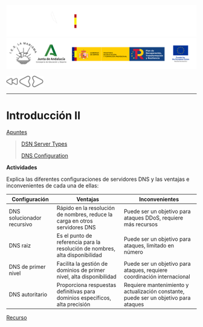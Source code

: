 ![](/.resGen/_bannerD.png#gh-dark-mode-only)
![](/.resGen/_bannerL.png#gh-light-mode-only)

<a href="/Tema2/readme.md"><img src="/.resGen/_back.svg" width="30"></a>
<a href="1.md"><img src="/.resGen/_arrow_r.svg" width="30"></a>
<a href="3.md"><img src="/.resGen/_arrow.svg" width="30"></a>

---

# Introducción II

[Apuntes](2.1.md)

> [DSN Server Types](https://www.digitalocean.com/community/tutorials/a-comparison-of-dns-server-types-how-to-choose-the-right-dns-configuration)
> 
> [DNS Configuration](http://www.zytrax.com/books/dns/ch4/)

**Actividades**

Explica las diferentes configuraciones de servidores DNS y las ventajas e inconvenientes de cada una de ellas:

| Configuración | Ventajas | Inconvenientes |
| --- | --- | --- |
| DNS solucionador recursivo | Rápido en la resolución de nombres, reduce la carga en otros servidores DNS | Puede ser un objetivo para ataques DDoS, requiere más recursos |
| DNS raiz | Es el punto de referencia para la resolución de nombres, alta disponibilidad | Puede ser un objetivo para ataques, limitado en número |
| DNS de primer nivel | Facilita la gestión de dominios de primer nivel, alta disponibilidad | Puede ser un objetivo para ataques, requiere coordinación internacional |
| DNS autoritario | Proporciona respuestas definitivas para dominios específicos, alta precisión | Requiere mantenimiento y actualización constante, puede ser un objetivo para ataques |

[Recurso](https://www.cloudflare.com/es-es/learning/dns/dns-server-types/)